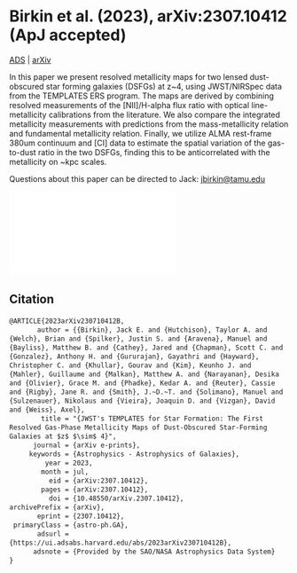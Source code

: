 Birkin et al. (2023), arXiv:2307.10412 (ApJ accepted)
=======================================

[ADS](https://ui.adsabs.harvard.edu/abs/2023arXiv230710412B/abstract) | [arXiv](https://arxiv.org/pdf/2307.10412.pdf)

In this paper we present resolved metallicity maps for two lensed dust-obscured star forming galaxies (DSFGs) at z~4, using JWST/NIRSpec data from the TEMPLATES ERS program. The maps are derived by combining resolved measurements of the [NII]/H-alpha flux ratio with optical line-metallicity calibrations from the literature. We also compare the integrated metallicity measurements with predictions from the mass-metallicity relation and fundamental metallicity relation. Finally, we utilize ALMA rest-frame 380um continuum and [CI] data to estimate the spatial variation of the gas-to-dust ratio in the two DSFGs, finding this to be anticorrelated with the metallicity on ~kpc scales.

Questions about this paper can be directed to Jack: [jbirkin@tamu.edu](mailto:jbirkin@tamu.edu)

![1-D spectra](spectra.pdf)

Citation
--------

```
@ARTICLE{2023arXiv230710412B,
       author = {{Birkin}, Jack E. and {Hutchison}, Taylor A. and {Welch}, Brian and {Spilker}, Justin S. and {Aravena}, Manuel and {Bayliss}, Matthew B. and {Cathey}, Jared and {Chapman}, Scott C. and {Gonzalez}, Anthony H. and {Gururajan}, Gayathri and {Hayward}, Christopher C. and {Khullar}, Gourav and {Kim}, Keunho J. and {Mahler}, Guillaume and {Malkan}, Matthew A. and {Narayanan}, Desika and {Olivier}, Grace M. and {Phadke}, Kedar A. and {Reuter}, Cassie and {Rigby}, Jane R. and {Smith}, J.~D.~T. and {Solimano}, Manuel and {Sulzenauer}, Nikolaus and {Vieira}, Joaquin D. and {Vizgan}, David and {Weiss}, Axel},
        title = "{JWST's TEMPLATES for Star Formation: The First Resolved Gas-Phase Metallicity Maps of Dust-Obscured Star-Forming Galaxies at $z$ $\sim$ 4}",
      journal = {arXiv e-prints},
     keywords = {Astrophysics - Astrophysics of Galaxies},
         year = 2023,
        month = jul,
          eid = {arXiv:2307.10412},
        pages = {arXiv:2307.10412},
          doi = {10.48550/arXiv.2307.10412},
archivePrefix = {arXiv},
       eprint = {2307.10412},
 primaryClass = {astro-ph.GA},
       adsurl = {https://ui.adsabs.harvard.edu/abs/2023arXiv230710412B},
      adsnote = {Provided by the SAO/NASA Astrophysics Data System}
}


```
